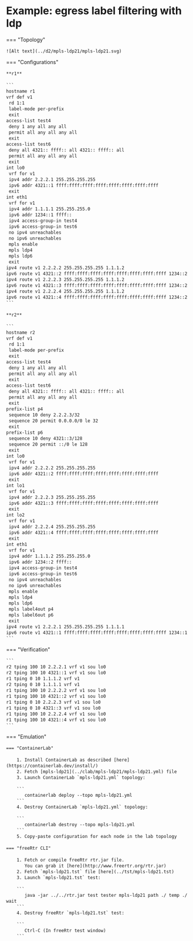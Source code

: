 # Example: egress label filtering with ldp

=== "Topology"

    ![Alt text](../d2/mpls-ldp21/mpls-ldp21.svg)

=== "Configurations"

    **r1**

    ```
    hostname r1
    vrf def v1
     rd 1:1
     label-mode per-prefix
     exit
    access-list test4
     deny 1 any all any all
     permit all any all any all
     exit
    access-list test6
     deny all 4321:: ffff:: all 4321:: ffff:: all
     permit all any all any all
     exit
    int lo0
     vrf for v1
     ipv4 addr 2.2.2.1 255.255.255.255
     ipv6 addr 4321::1 ffff:ffff:ffff:ffff:ffff:ffff:ffff:ffff
     exit
    int eth1
     vrf for v1
     ipv4 addr 1.1.1.1 255.255.255.0
     ipv6 addr 1234::1 ffff::
     ipv4 access-group-in test4
     ipv6 access-group-in test6
     no ipv4 unreachables
     no ipv6 unreachables
     mpls enable
     mpls ldp4
     mpls ldp6
     exit
    ipv4 route v1 2.2.2.2 255.255.255.255 1.1.1.2
    ipv6 route v1 4321::2 ffff:ffff:ffff:ffff:ffff:ffff:ffff:ffff 1234::2
    ipv4 route v1 2.2.2.3 255.255.255.255 1.1.1.2
    ipv6 route v1 4321::3 ffff:ffff:ffff:ffff:ffff:ffff:ffff:ffff 1234::2
    ipv4 route v1 2.2.2.4 255.255.255.255 1.1.1.2
    ipv6 route v1 4321::4 ffff:ffff:ffff:ffff:ffff:ffff:ffff:ffff 1234::2
    ```

    **r2**

    ```
    hostname r2
    vrf def v1
     rd 1:1
     label-mode per-prefix
     exit
    access-list test4
     deny 1 any all any all
     permit all any all any all
     exit
    access-list test6
     deny all 4321:: ffff:: all 4321:: ffff:: all
     permit all any all any all
     exit
    prefix-list p4
     sequence 10 deny 2.2.2.3/32
     sequence 20 permit 0.0.0.0/0 le 32
     exit
    prefix-list p6
     sequence 10 deny 4321::3/128
     sequence 20 permit ::/0 le 128
     exit
    int lo0
     vrf for v1
     ipv4 addr 2.2.2.2 255.255.255.255
     ipv6 addr 4321::2 ffff:ffff:ffff:ffff:ffff:ffff:ffff:ffff
     exit
    int lo1
     vrf for v1
     ipv4 addr 2.2.2.3 255.255.255.255
     ipv6 addr 4321::3 ffff:ffff:ffff:ffff:ffff:ffff:ffff:ffff
     exit
    int lo2
     vrf for v1
     ipv4 addr 2.2.2.4 255.255.255.255
     ipv6 addr 4321::4 ffff:ffff:ffff:ffff:ffff:ffff:ffff:ffff
     exit
    int eth1
     vrf for v1
     ipv4 addr 1.1.1.2 255.255.255.0
     ipv6 addr 1234::2 ffff::
     ipv4 access-group-in test4
     ipv6 access-group-in test6
     no ipv4 unreachables
     no ipv6 unreachables
     mpls enable
     mpls ldp4
     mpls ldp6
     mpls label4out p4
     mpls label6out p6
     exit
    ipv4 route v1 2.2.2.1 255.255.255.255 1.1.1.1
    ipv6 route v1 4321::1 ffff:ffff:ffff:ffff:ffff:ffff:ffff:ffff 1234::1
    ```

=== "Verification"

    ```
    r2 tping 100 10 2.2.2.1 vrf v1 sou lo0
    r2 tping 100 10 4321::1 vrf v1 sou lo0
    r1 tping 0 10 1.1.1.2 vrf v1
    r2 tping 0 10 1.1.1.1 vrf v1
    r1 tping 100 10 2.2.2.2 vrf v1 sou lo0
    r1 tping 100 10 4321::2 vrf v1 sou lo0
    r1 tping 0 10 2.2.2.3 vrf v1 sou lo0
    r1 tping 0 10 4321::3 vrf v1 sou lo0
    r1 tping 100 10 2.2.2.4 vrf v1 sou lo0
    r1 tping 100 10 4321::4 vrf v1 sou lo0
    ```

=== "Emulation"

    === "ContainerLab"

        1. Install ContainerLab as described [here](https://containerlab.dev/install/)  
        2. Fetch [mpls-ldp21](../clab/mpls-ldp21/mpls-ldp21.yml) file  
        3. Launch ContainerLab `mpls-ldp21.yml` topology:  

        ```
           containerlab deploy --topo mpls-ldp21.yml  
        ```
        4. Destroy ContainerLab `mpls-ldp21.yml` topology:  

        ```
           containerlab destroy --topo mpls-ldp21.yml  
        ```
        5. Copy-paste configuration for each node in the lab topology

    === "freeRtr CLI"

        1. Fetch or compile freeRtr rtr.jar file.  
           You can grab it [here](http://www.freertr.org/rtr.jar)  
        2. Fetch `mpls-ldp21.tst` file [here](../tst/mpls-ldp21.tst)  
        3. Launch `mpls-ldp21.tst` test:  

        ```
           java -jar ../../rtr.jar test tester mpls-ldp21 path ./ temp ./ wait
        ```
        4. Destroy freeRtr `mpls-ldp21.tst` test:  

        ```
           Ctrl-C (In freeRtr test window)
        ```

